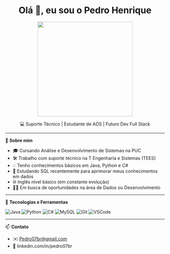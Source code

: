 <h1 align="center">Olá 👋, eu sou o Pedro Henrique</h1>
<p align="center">
  <img src="https://tenor.com/pt-BR/view/teclado-anime-gif-10627704" width="300" />
</p>

<p align="center">
  💻 Suporte Técnico | Estudante de ADS | Futuro Dev Full Stack  
</p>

---

🔧 **Sobre mim**

- 🎓 Cursando Análise e Desenvolvimento de Sistemas na PUC
- 🛠️ Trabalho com suporte técnico na T Engenharia e Sistemas (TEES)
- 💡 Tenho conhecimentos básicos em Java, Python e C#
- 🐘 Estudando SQL recentemente para aprimorar meus conhecimentos em dados
- 🌐 Inglês nível básico (em constante evolução)
- 👨‍💻 Em busca de oportunidades na área de Dados ou Desenvolvimento

---

🧰 **Tecnologias e Ferramentas**

![Java](https://img.shields.io/badge/Java-ED8B00?style=for-the-badge&logo=java&logoColor=white)
![Python](https://img.shields.io/badge/Python-3670A0?style=for-the-badge&logo=python&logoColor=ffdd54)
![C#](https://img.shields.io/badge/C%23-68217A?style=for-the-badge&logo=c-sharp&logoColor=white)
![MySQL](https://img.shields.io/badge/MySQL-00000F?style=for-the-badge&logo=mysql&logoColor=white)
![Git](https://img.shields.io/badge/Git-F05032?style=for-the-badge&logo=git&logoColor=white)
![VSCode](https://img.shields.io/badge/VSCode-007ACC?style=for-the-badge&logo=visual-studio-code&logoColor=white)

---

📫 **Contato**

- ✉️ Pedro07br@gmail.com
- 💼 linkedin.com/in/pedro07br
